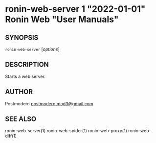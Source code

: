# ronin-web-server 1 "2022-01-01" Ronin Web "User Manuals"

## SYNOPSIS

`ronin-web-server` [*options*]

## DESCRIPTION

Starts a web server.

## AUTHOR

Postmodern <postmodern.mod3@gmail.com>

## SEE ALSO

ronin-web-server(1) ronin-web-spider(1) ronin-web-proxy(1) ronin-web-diff(1)
